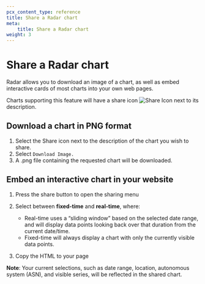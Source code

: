 ```yaml
---
pcx_content_type: reference
title: Share a Radar chart
meta:
    title: Share a Radar chart
weight: 3
---
```


# Share a Radar chart

Radar allows you to download an image of a chart, as well as embed interactive cards of most charts into your own web pages.

Charts supporting this feature will have a share icon <img src="/icons/share.svg" style="display: inline-block" title="Share Icon"/> next to its description.


## Download a chart in PNG format

1. Select the Share icon next to the description of the chart you wish to share.
2. Select `Download Image.`
3. A .png file containing the requested chart will be downloaded.


## Embed an interactive chart in your website

1. Press the share button to open the sharing menu

2. Select between **fixed-time** and **real-time**, where:
   - Real-time uses a “sliding window” based on the selected date range, and will display data points looking back over that duration from the current date/time.
   - Fixed-time will always display a chart with only the currently visible data points.

3. Copy the HTML to your page

**Note**: Your current selections, such as date range, location, autonomous system (ASN), and visible series, will be reflected in the shared chart.
